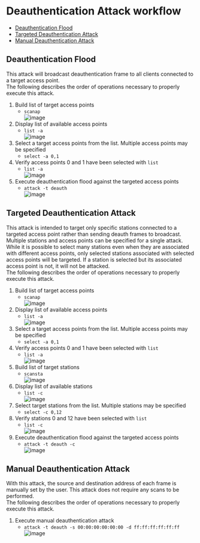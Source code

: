 # Deauthentication Attack workflow

- [Deauthentication Flood](#deauthentication-flood)
- [Targeted Deauthentication Attack](#targeted-deauthentication-attack)
- [Manual Deauthentication Attack](#manual-deauthentication-attack)

## Deauthentication Flood
This attack will broadcast deauthentication frame to all clients connected to a target access point.  
The following describes the order of operations necessary to properly execute this attack.  

1. Build list of target access points
    - `scanap`  
![image](https://user-images.githubusercontent.com/25190487/209213624-5931cda6-9403-4f53-bf5a-677022729ebd.png)  
2. Display list of available access points
    - `list -a`  
![image](https://user-images.githubusercontent.com/25190487/209213778-bac11c84-2fe9-4b36-ba7e-29ab2656069f.png)  
3. Select a target access points from the list. Multiple access points may be specified
    - `select -a 0,1`  
4. Verify access points 0 and 1 have been selected with `list`
    - `list -a`  
![image](https://user-images.githubusercontent.com/25190487/209214000-921ef838-c437-4afb-8207-2c6add8318fd.png)  
5. Execute deauthentication flood against the targeted access points
    - `attack -t deauth`  
![image](https://user-images.githubusercontent.com/25190487/209214184-80b2b9dc-f226-4404-9ccf-1475354fdc2a.png)  

## Targeted Deauthentication Attack
This attack is intended to target only specific stations connected to a targeted access point rather than sending deauth frames to broadcast. Multiple stations and access points can be specified for a single attack. While it is possible to select many stations even when they are associated with different access points, only selected stations associated with selected access points will be targeted. If a station is selected but its associated access point is not, it will not be attacked.   
The following describes the order of operations necessary to properly execute this attack. 

1. Build list of target access points
    - `scanap`  
![image](https://user-images.githubusercontent.com/25190487/209213624-5931cda6-9403-4f53-bf5a-677022729ebd.png)  
2. Display list of available access points
    - `list -a`  
![image](https://user-images.githubusercontent.com/25190487/209213778-bac11c84-2fe9-4b36-ba7e-29ab2656069f.png)  
3. Select a target access points from the list. Multiple access points may be specified
    - `select -a 0,1`  
4. Verify access points 0 and 1 have been selected with `list`
    - `list -a`  
![image](https://user-images.githubusercontent.com/25190487/209214000-921ef838-c437-4afb-8207-2c6add8318fd.png)  
5. Build list of target stations
    - `scansta`  
![image](https://user-images.githubusercontent.com/25190487/209215811-b9568e0d-6ec3-4f72-96bb-1b4798c7cc3f.png) 
6. Display list of available stations 
    - `list -c`  
![image](https://user-images.githubusercontent.com/25190487/209217969-dcd0ea60-075f-4d0d-a746-546796a59e37.png)  
7. Select target stations from the list. Multiple stations may be specified
    - `select -c 0,12`  
8. Verify stations 0 and 12 have been selected with `list`
    - `list -c`  
![image](https://user-images.githubusercontent.com/25190487/209218435-61722862-5753-4bb2-8ec1-d59499b7b163.png)
9. Execute deauthentication flood against the targeted access points
    - `attack -t deauth -c`  
![image](https://user-images.githubusercontent.com/25190487/209218662-79c33727-5b7c-49c2-9e6d-af614bc8469d.png)  

## Manual Deauthentication Attack
With this attack, the source and destination address of each frame is manually set by the user. This attack does not require any scans to be performed.  
The following describes the order of operations necessary to properly execute this attack.  

1. Execute manual deauthentication attack
    - `attack -t deauth -s 00:00:00:00:00:00 -d ff:ff:ff:ff:ff:ff`  
![image](https://user-images.githubusercontent.com/25190487/209220518-bd51c87c-d0de-4316-9fe1-fe7d1dbc2738.png)
